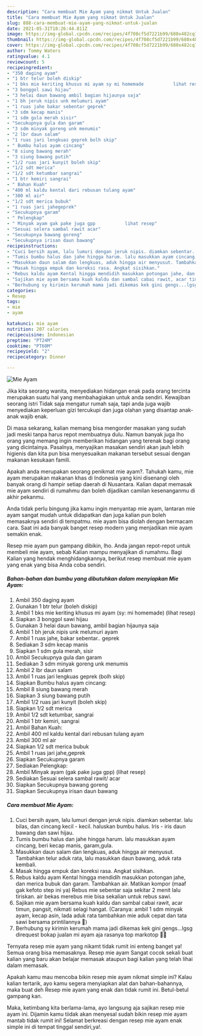 ```yaml
---
description: "Cara membuat Mie Ayam yang nikmat Untuk Jualan"
title: "Cara membuat Mie Ayam yang nikmat Untuk Jualan"
slug: 888-cara-membuat-mie-ayam-yang-nikmat-untuk-jualan
date: 2021-05-31T18:26:44.811Z
image: https://img-global.cpcdn.com/recipes/4f708cf5d7221b99/680x482cq70/mie-ayam-foto-resep-utama.jpg
thumbnail: https://img-global.cpcdn.com/recipes/4f708cf5d7221b99/680x482cq70/mie-ayam-foto-resep-utama.jpg
cover: https://img-global.cpcdn.com/recipes/4f708cf5d7221b99/680x482cq70/mie-ayam-foto-resep-utama.jpg
author: Tommy Waters
ratingvalue: 4.1
reviewcount: 5
recipeingredient:
- "350 daging ayam"
- "1 btr telur boleh diskip"
- "1 bks mie keriting khusus mi ayam sy mi homemade           lihat resep"
- "3 bonggol sawi hijau"
- "3 helai daun bawang ambil bagian hijaunya saja"
- "1 bh jeruk nipis unk melumuri ayam"
- "1 ruas jahe bakar sebentar geprek"
- "3 sdm kecap manis"
- "1 sdm gula merah sisir"
- "Secukupnya gula dan garam"
- "3 sdm minyak goreng unk menumis"
- "2 lbr daun salam"
- "1 ruas jari lengkuas geprek bolh skip"
- " Bumbu halus ayam cincang"
- "8 siung bawang merah"
- "3 siung bawang putih"
- "1/2 ruas jari kunyit boleh skip"
- "1/2 sdt merica"
- "1/2 sdt ketumbar sangrai"
- "1 btr kemiri sangrai"
- " Bahan Kuah"
- "400 ml kaldu kental dari rebusan tulang ayam"
- "300 ml air"
- "1/2 sdt merica bubuk"
- "1 ruas jari jahegeprek"
- "Secukupnya garam"
- " Pelengkap"
- " Minyak ayam gak pake juga gpp           lihat resep"
- "Sesuai selera sambal rawit acar"
- "Secukupnya bawang goreng"
- "Secukupnya irisan daun bawang"
recipeinstructions:
- "Cuci bersih ayam, lalu lumuri dengan jeruk nipis. diamkan sebentar. lalu bilas, dan cincang kecil - kecil. haluskan bumbu halus. Iris - iris daun bawang dan sawi hijau."
- "Tumis bumbu halus dan jahe hingga harum. lalu masukkan ayam cincang, beri kecap manis, garam,gula."
- "Masukkan daun salam dan lengkuas, aduk hingga air menyusut. Tambahkan telur aduk rata, lalu masukkan daun bawang, aduk rata kembali."
- "Masak hingga empuk dan koreksi rasa. Angkat sisihkan."
- "Rebus kaldu ayam Kental hingga mendidih masukkan potongan jahe, dan merica bubuk dan garam. Tambahkan air. Matikan kompor (maaf gak kefoto step ini ya) Rebus mie sebentar saja sekitar 2 menit lalu tiriskan. air bekas merebus mie bisa sekalian untuk rebus sawi."
- "Sajikan mie ayam bersama kuah kaldu dan sambal cabai rawit, acar timun, pangsit, nikmati selagi hangat. (Caranya: ambil 1 sdm minyak ayam, kecap asin, lada aduk rata tambahkan mie aduk cepat dan tata sawi bersama printilannya 🤩)"
- "Berhubung sy kirimin kerumah mama jadi dikemas kek gini gengs...lgsg direquest bokap jualan mi ayam aja rasanya top markotop 👍🏼"
categories:
- Resep
tags:
- mie
- ayam

katakunci: mie ayam 
nutrition: 207 calories
recipecuisine: Indonesian
preptime: "PT24M"
cooktime: "PT60M"
recipeyield: "2"
recipecategory: Dinner

---
```



![Mie Ayam](https://img-global.cpcdn.com/recipes/4f708cf5d7221b99/680x482cq70/mie-ayam-foto-resep-utama.jpg)

Jika kita seorang wanita, menyediakan hidangan enak pada orang tercinta merupakan suatu hal yang membahagiakan untuk anda sendiri. Kewajiban seorang istri Tidak saja mengatur rumah saja, tapi anda juga wajib menyediakan keperluan gizi tercukupi dan juga olahan yang disantap anak-anak wajib enak.

Di masa  sekarang, kalian memang bisa mengorder masakan yang sudah jadi meski tanpa harus repot membuatnya dulu. Namun banyak juga lho orang yang memang ingin memberikan hidangan yang terenak bagi orang yang dicintainya. Pasalnya, menyajikan masakan sendiri akan jauh lebih higienis dan kita pun bisa menyesuaikan makanan tersebut sesuai dengan makanan kesukaan famili. 



Apakah anda merupakan seorang penikmat mie ayam?. Tahukah kamu, mie ayam merupakan makanan khas di Indonesia yang kini disenangi oleh banyak orang di hampir setiap daerah di Nusantara. Kalian dapat memasak mie ayam sendiri di rumahmu dan boleh dijadikan camilan kesenanganmu di akhir pekanmu.

Anda tidak perlu bingung jika kamu ingin menyantap mie ayam, lantaran mie ayam sangat mudah untuk didapatkan dan juga kalian pun boleh memasaknya sendiri di tempatmu. mie ayam bisa diolah dengan bermacam cara. Saat ini ada banyak banget resep modern yang menjadikan mie ayam semakin enak.

Resep mie ayam pun gampang dibikin, lho. Anda jangan repot-repot untuk membeli mie ayam, sebab Kalian mampu menyajikan di rumahmu. Bagi Kalian yang hendak menghidangkannya, berikut resep membuat mie ayam yang enak yang bisa Anda coba sendiri.

<!--inarticleads1-->

##### Bahan-bahan dan bumbu yang dibutuhkan dalam menyiapkan Mie Ayam:

1. Ambil 350 daging ayam
1. Gunakan 1 btr telur (boleh diskip)
1. Ambil 1 bks mie keriting khusus mi ayam (sy: mi homemade)           (lihat resep)
1. Siapkan 3 bonggol sawi hijau
1. Gunakan 3 helai daun bawang, ambil bagian hijaunya saja
1. Ambil 1 bh jeruk nipis unk melumuri ayam
1. Ambil 1 ruas jahe, bakar sebentar.. geprek
1. Sediakan 3 sdm kecap manis
1. Siapkan 1 sdm gula merah, sisir
1. Ambil Secukupnya gula dan garam
1. Sediakan 3 sdm minyak goreng unk menumis
1. Ambil 2 lbr daun salam
1. Ambil 1 ruas jari lengkuas geprek (bolh skip)
1. Siapkan  Bumbu halus ayam cincang:
1. Ambil 8 siung bawang merah
1. Siapkan 3 siung bawang putih
1. Ambil 1/2 ruas jari kunyit (boleh skip)
1. Siapkan 1/2 sdt merica
1. Ambil 1/2 sdt ketumbar, sangrai
1. Ambil 1 btr kemiri, sangrai
1. Ambil  Bahan Kuah:
1. Ambil 400 ml kaldu kental dari rebusan tulang ayam
1. Ambil 300 ml air
1. Siapkan 1/2 sdt merica bubuk
1. Ambil 1 ruas jari jahe,geprek
1. Siapkan Secukupnya garam
1. Sediakan  Pelengkap:
1. Ambil  Minyak ayam (gak pake juga gpp)           (lihat resep)
1. Sediakan Sesuai selera sambal rawit/ acar
1. Siapkan Secukupnya bawang goreng
1. Siapkan Secukupnya irisan daun bawang




<!--inarticleads2-->

##### Cara membuat Mie Ayam:

1. Cuci bersih ayam, lalu lumuri dengan jeruk nipis. diamkan sebentar. lalu bilas, dan cincang kecil - kecil. haluskan bumbu halus. Iris - iris daun bawang dan sawi hijau.
1. Tumis bumbu halus dan jahe hingga harum. lalu masukkan ayam cincang, beri kecap manis, garam,gula.
1. Masukkan daun salam dan lengkuas, aduk hingga air menyusut. Tambahkan telur aduk rata, lalu masukkan daun bawang, aduk rata kembali.
1. Masak hingga empuk dan koreksi rasa. Angkat sisihkan.
1. Rebus kaldu ayam Kental hingga mendidih masukkan potongan jahe, dan merica bubuk dan garam. Tambahkan air. Matikan kompor (maaf gak kefoto step ini ya) Rebus mie sebentar saja sekitar 2 menit lalu tiriskan. air bekas merebus mie bisa sekalian untuk rebus sawi.
1. Sajikan mie ayam bersama kuah kaldu dan sambal cabai rawit, acar timun, pangsit, nikmati selagi hangat. (Caranya: ambil 1 sdm minyak ayam, kecap asin, lada aduk rata tambahkan mie aduk cepat dan tata sawi bersama printilannya 🤩)
1. Berhubung sy kirimin kerumah mama jadi dikemas kek gini gengs...lgsg direquest bokap jualan mi ayam aja rasanya top markotop 👍🏼




Ternyata resep mie ayam yang nikamt tidak rumit ini enteng banget ya! Semua orang bisa memasaknya. Resep mie ayam Sangat cocok sekali buat kalian yang baru akan belajar memasak ataupun bagi kalian yang telah lihai dalam memasak.

Apakah kamu mau mencoba bikin resep mie ayam nikmat simple ini? Kalau kalian tertarik, ayo kamu segera menyiapkan alat dan bahan-bahannya, maka buat deh Resep mie ayam yang enak dan tidak rumit ini. Betul-betul gampang kan. 

Maka, ketimbang kita berlama-lama, ayo langsung aja sajikan resep mie ayam ini. Dijamin kamu tiidak akan menyesal sudah bikin resep mie ayam mantab tidak rumit ini! Selamat berkreasi dengan resep mie ayam enak simple ini di tempat tinggal sendiri,ya!.

